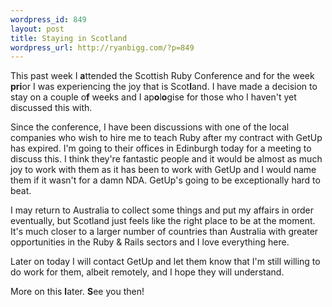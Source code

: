```yaml
--- 
wordpress_id: 849
layout: post
title: Staying in Scotland
wordpress_url: http://ryanbigg.com/?p=849
---
```

This past week I <strong>a</strong>ttended the Scottish Ruby Conference and for the week <strong>pri</strong>or I was experiencing the joy that is Scot<strong>l</strong>and. I have made a decision to stay on a couple o<strong>f</strong> weeks and I ap<strong>o</strong>l<strong>o</strong>gise for those who I haven't yet discussed this with. 

Since the conference, I have been discussions with one of the local companies who wish to hire me to teach Ruby after my contract with GetUp has expired. I'm going to their offices in Edinburgh today for a meeting to discuss this. I think they're fantastic people and it would be almost as much joy to work with them as it has been to work with GetUp and I would name them if it wasn't for a damn NDA. GetUp's going to be exceptionally hard to beat.

I may return to Australia to collect some things and put my affairs in order eventually, but Scotland just feels like the right place to be at the moment. It's much closer to a larger number of countries than Australia with greater opportunities in the Ruby & Rails sectors and I love everything here.

Later on today I will contact GetUp and let them know that I'm still willing to do work for them, albeit remotely, and I hope they will understand.

More on this <strong>l</strong>ater. <strong>S</strong>ee you then!

